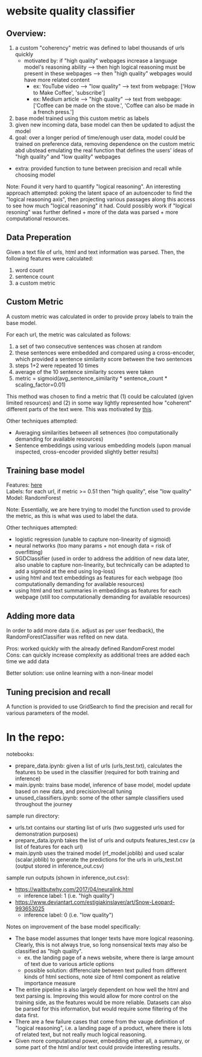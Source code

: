 # website quality classifier

## Overview:
 1. a custom "coherency" metric was defined to label thousands of urls quickly
    - motivated by: if "high quality" webpages increase a language model's reasoning ability --> then high logical reasoning must be present in these webpages --> then "high quality" webpages would have more related content
        - ex: YouTube video --> "low quality" --> text from webpage: ['How to Make Coffee', 'subscribe']
        - ex: Medium article --> "high quality" --> text from webpage: ['Coffee can be made on the stove.', 'Coffee can also be made in a french press.']
 2. base model trained using this custom metric as labels
 3. given new incoming data, base model can then be updated to adjust the model
 4. goal: over a longer period of time/enough user data, model could be trained on preference data, removing dependence on the custom metric abd ubstead emulating the real function that defines the users' ideas of "high quality" and "low quality" webpages
 * extra: provided function to tune between precision and recall while choosing model


Note: Found it very hard to quantify "logical reasoning". An interesting approach attempted: poking the latent space of an autoencoder to find the "logical reasoning axis", then projecting various passages along this access to see how much "logical reasoning" it had. Could possibly work if "logical resoning" was further defined + more of the data was parsed + more computational resources.


## Data Preperation

Given a text file of urls, html and text information was parsed. Then, the following features were calculated:
1. word count
2. sentence count
3. a custom metric

## Custom Metric

A custom metric was calculated in order to provide proxy labels to train the base model.

For each url, the metric was calculated as follows:
1. a set of two consecutive sentences was chosen at random
2. these sentences were embedded and compared using a cross-encoder, which provided a sentence similarity score between the two sentences
3. steps 1+2 were repeated 10 times
4. average of the 10 sentence similarity scores were taken
5. metric = sigmoid(avg_sentence_similarity * sentence_count * scaling_factor=0.01)

This method was chosen to find a metric that (1) could be calculated (given limited resources) and (2) in some way lightly represented how "coherent" different parts of the text were. This was motivated by [this](#overview).

Other techniques attempted:
 - Averaging similarities between all setnences (too computationally demanding for available resources)
 - Sentence embeddings using various embedding models (upon manual inspected, cross-encoder provided slightly better results)

## Training base model

Features: [here](#data-preperation)<br>
Labels: for each url, if metric >= 0.51 then "high quality", else "low quality"<br>
Model: RandomForest

Note: Essentially, we are here trying to model the function used to provide the metric, as this is what was used to label the data.

Other techniques attempted:
 - logistic regression (unable to capture non-linearity of sigmoid)
 - neural networks (too many params + not enough data = risk of overfitting)
 - SGDClassifier (used in order to address the addition of new data later, also unable to capture non-linearity, but technically can be adapted to add a sigmoid at the end using log-loss)
 - using html and text embeddings as features for each webpage (too computationally demanding for available resources)
 - using html and text summaries in embeddings as features for each webpage (still too computationally demanding for available resources)

## Adding more data

In order to add more data (i.e. adjust as per user feedback), the RandomForestClassifier was refited on new data.

Pros: worked quickly with the already defined RandomForest model<br>
Cons: can quickly increase complexity as additional trees are added each time we add data

Better solution: use online learning with a non-linear model

## Tuning precision and recall

A function is provided to use GridSearch to find the precision and recall for various parameters of the model.

# In the repo:

notebooks:
 - prepare_data.ipynb: given a list of urls (urls_test.txt), calculates the features to be used in the classifier (required for both training and inference)
 - main.ipynb: trains base model, inference of base model, model update based on new data, and precision/recall tuning
 - unused_classifiers.ipynb: some of the other sample classifiers used throughout the journey

sample run directory: 
 - urls.txt contains our starting list of urls (two suggested urls used for demonstration purposes)
 - prepare_data.ipynb takes the list of urls and outputs features_test.csv (a list of features for each url)
 - main.ipynb uses the trained model (rf_model.joblib) and used scalar (scalar.joblib) to generate the predictions for the urls in urls_test.txt (output stored in inference_out.csv)

sample run outputs (shown in inference_out.csv):
 - https://waitbutwhy.com/2017/04/neuralink.html
    - inference label: 1 (i.e. "high quality") 
 - https://www.deviantart.com/estigiakinslayer/art/Snow-Leopard-993653025
    - inference label: 0 (i.e. "low quality")

Notes on improvement of the base model specifically:
 - The base model assumes that longer texts have more logical reasoning. Clearly, this is not always true, so long nonsensical texts may also be classified as "high quality".
    - ex. the landing page of a news website, where there is large amount of text due to various article options
    - possible solution: differenciate between text pulled from different kinds of html sections, note size of html component as relative importance measure
 - The entire pipeline is also largely dependent on how well the html and text parsing is. Improving this would allow for more control on the training side, as the features would be more reliable. Datasets can also be parsed for this information, but would require some filtering of the data first.
 - There are a few failure cases that come from the vauge definition of "logical reasoning", i.e. a landing page of a product, where there is lots of related text, but not really much logical reasoning.
 - Given more computational power, embedding either all, a summary, or some part of the html and/or text could provide interesting results.

